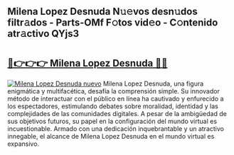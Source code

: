 ## Milena Lopez Desnuda N𝚞𝚎vos desn𝚞dos filtr𝚊dos - Parts-OMf F𝚘tos vid𝚎o - C𝚘ntenido atr𝚊ctivo QYjs3

# <h2><a href="http://mb0cuu.tromn.icu/?c=Milena+Lopez+Desnuda">🔗👉👉👉 Milena Lopez Desnuda 🔗🔗</a></h2>

[![Milena Lopez Desnuda nuevo](https://i.imgur.com/pEAQMta.gif)](http://mb0cuu.tromn.icu/?c=Milena+Lopez+Desnuda)
Milena Lopez Desnuda, una figura enigmática y multifacética, desafía la comprensión simple. Su innovador método de interactuar con el público en línea ha cautivado y enfurecido a los espectadores, estimulando debates sobre moralidad, identidad y las complejidades de las comunidades digitales. A pesar de la ambigüedad de sus objetivos futuros, su papel en la configuración del mundo virtual es incuestionable. Armado con una dedicación inquebrantable y un atractivo innegable, el alcance de Milena Lopez Desnuda en el mundo virtual es expansivo.
